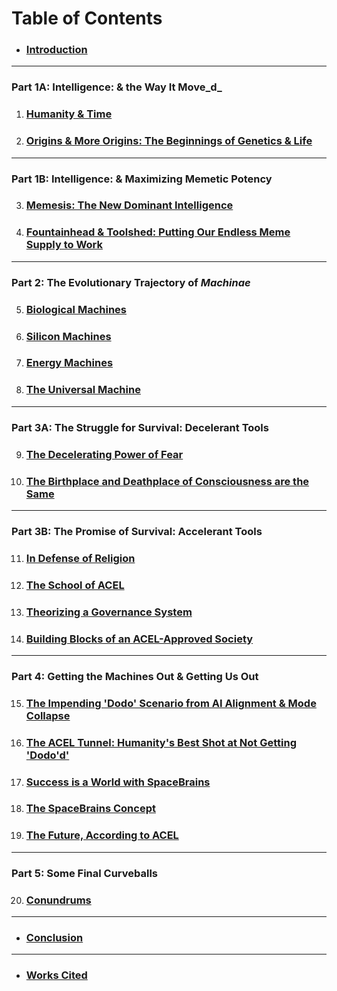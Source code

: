 # Table of Contents

* ### [Introduction](introduction.md)

***

### Part 1A: Intelligence: & the Way It Move_d_

1. ### [Humanity & Time](part-1.-themes-and-genes/chapter-1-humanity-time-and-family.md)
2. ### [Origins & More Origins: The Beginnings of Genetics & Life](part-1.-themes-and-genes/chapter-2-origins-and-more-origins-the-beginnings-of-genetics-and-life.md)

***

### Part 1B: Intelligence: & Maximizing Memetic Potency&#x20;

3. ### [Memesis: The New Dominant Intelligence](part-2.-maximizing-memetic-potency/chapter-3-the-dominance-duration-and-delicacy-of-the-new-memetic.md)
4. ### [Fountainhead & Toolshed: Putting Our Endless Meme Supply to Work](chapter-4-fountainhead-and-toolshed-a-theoretical-inquiry-into-why-intelligence-and-agency.md)

***

### Part 2: The Evolutionary Trajectory of _Machinae_

5. ### [Biological Machines](part-3.-the-evolutionary-trajectory-of-machinae/chapter-5-biological-machines.md)
6. ### [Silicon Machines](part-3.-the-evolutionary-trajectory-of-machinae/chapter-6-silicon-machines.md)
7. ### [Energy Machines](part-3.-the-evolutionary-trajectory-of-machinae/chapter-7-energy-machines.md)
8. ### [The Universal Machine](part-3.-the-evolutionary-trajectory-of-machinae/chapter-8-the-universal-machine.md)

***

### Part 3A: The Struggle for Survival: Decelerant Tools

9. ### [The Decelerating Power of Fear](part-4a-the-struggle-for-survival-decelerant-tools/chapter-9-the-decelerating-power-of-fear.md)
10. ### [The Birthplace and Deathplace of Consciousness are the Same](part-4a-the-struggle-for-survival-decelerant-tools/chapter-10-the-birthplace-and-deathplace-of-consciousness-are-the-same.md)

***

### Part 3B: The Promise of Survival: Accelerant Tools

11. ### [In Defense of Religion](part-4b-the-promise-of-survival-accelerant-tools/chapter-11-in-defense-of-religion.md)
12. ### [The School of ACEL](part-4b-the-promise-of-survival-accelerant-tools/chapter-12-the-school-of-acel.md)
13. ### [Theorizing a Governance System](part-4b-the-promise-of-survival-accelerant-tools/chapter-13-theorizing-a-governance-system.md)
14. ### [Building Blocks of an ACEL-Approved Society](part-4b-the-promise-of-survival-accelerant-tools/chapter-14-building-blocks-of-an-accelerant-society.md)

***

### Part 4: Getting the Machines Out & Getting Us Out

15. ### [The Impending 'Dodo' Scenario from AI Alignment & Mode Collapse](https://app.gitbook.com/o/UlqoFhhe4KjhuaAS0L1x/s/rADt6z1pNFyzPdYSLgbc/)
16. ### [The ACEL Tunnel: Humanity's Best Shot at Not Getting 'Dodo'd'](https://app.gitbook.com/o/UlqoFhhe4KjhuaAS0L1x/s/rADt6z1pNFyzPdYSLgbc/)
17. ### [Success is a World with SpaceBrains](part-5-getting-the-machines-out-and-getting-us-out/chapter-17-success-is-a-world-with-spacebrains.md)
18. ### [The SpaceBrains Concept](part-5-getting-the-machines-out-and-getting-us-out/chapter-18-the-spacebrains-concept.md)
19. ### [The Future, According to ACEL](part-5-getting-the-machines-out-and-getting-us-out/chapter-19-the-future-according-to-acel.md)

***

### Part 5: Some Final Curveballs

20. ### &#x20;[Conundrums](part-6-some-final-curveballs/chapter-20-conundrums.md)

***

* ### [Conclusion](conclusion/chapter-22-conclusion.md)

***

* ### [Works Cited](works-cited/citations.md)
